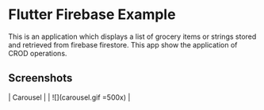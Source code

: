 # Flutter Firebase Example

This is an application which displays a list of grocery items or strings stored and retrieved from firebase firestore. This app show the application of CROD operations.

## Screenshots

| Carousel |
| ![](carousel.gif =500x) |
